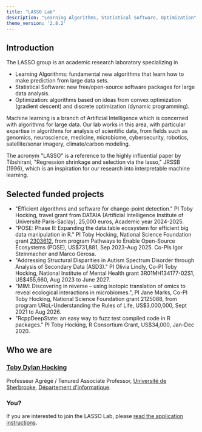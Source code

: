 ```yaml
---
title: "LASSO Lab"
description: "Learning Algorithms, Statistical Software, Optimization"
theme_version: '2.8.2'
---
```


## Introduction

The LASSO group is an academic research laboratory specializing in

* Learning Algorithms: fundamental new algorithms that learn how to make prediction from large data sets.
* Statistical Software: new free/open-source software packages for large data analysis.
* Optimization: algorithms based on ideas from convex optimization (gradient descent) and discrete optimization (dynamic programming).

Machine learning is a branch of Artificial Intelligence which is
concerned with algorithms for large data. Our lab works in this area,
with particular expertise in algorithms for analysis of scientific
data, from fields such as genomics, neuroscience, medicine,
microbiome, cybersecurity, robotics, satellite/sonar imagery,
climate/carbon modeling.

The acronym "LASSO" is a reference to the highly influential paper by
Tibshirani, "Regression shrinkage and selection via the lasso," JRSSB
(1996), which is an inspiration for our research into interpretable
machine learning.

## Selected funded projects

* "Efficient algorithms and software for change-point detection." PI
  Toby Hocking, travel grant from DATAIA (Artificial Intelligence
  Institute of Université Paris-Saclay), 25,000 euros, Academic year
  2024-2025.
* "POSE: Phase II: Expanding the data.table ecosystem for efficient
  big data manipulation in R." PI Toby Hocking, National Science
  Foundation grant [2303612](https://reporter.nih.gov/project-details/11129998), from program Pathways to Enable Open-Source
  Ecosystems (POSE), US$731,881, Sep 2023-Aug 2025. Co-PIs Igor
  Steinmacher and Marco Gerosa.
* "Addressing Structural Disparities in Autism Spectrum Disorder
  through Analysis of Secondary Data (ASD3)." PI Olivia Lindly, Co-PI
  Toby Hocking, National Institute of Mental Health grant
  3R01MH134177-02S1, US$455,660, Aug 2023 to June 2027.
* "MIM: Discovering in reverse – using isotopic translation of omics
  to reveal ecological interactions in microbiomes.", PI Jane Marks,
  Co-PI Toby Hocking, National Science Foundation grant 2125088, from
  program URoL-Understanding the Rules of Life, US$3,000,000, Sept
  2021 to Aug 2026.
* "RcppDeepState: an easy way to fuzz test compiled code in R
  packages." PI Toby Hocking, R Consortium Grant, US$34,000, Jan-Dec
  2020.

## Who we are

### [Toby Dylan Hocking](http://tdhock.github.io/)

Professeur Agrégé / Tenured Associate Professor, [Université de
  Sherbrooke](https://www.usherbrooke.ca), [Département
  d'informatique](https://www.usherbrooke.ca/informatique/).

### You?

If you are interested to join the LASSO Lab, please [read the
application
instructions](https://tdhock.github.io/blog/2024/application/).
